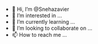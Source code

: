 - 👋 Hi, I’m @Snehazavier
- 👀 I’m interested in ...
- 🌱 I’m currently learning ...
- 💞️ I’m looking to collaborate on ...
- 📫 How to reach me ...

<!---
Snehazavier/Snehazavier is a ✨ special ✨ repository because its `README.md` (this file) appears on your GitHub profile.
You can click the Preview link to take a look at your changes.
--->
